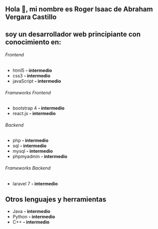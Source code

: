 ## Hola 👋, mi nombre es Roger Isaac de Abraham Vergara Castillo
## soy un desarrollador web principiante con conocimiento en:

###### Frontend
- html5 **- intermedio**       
- css3 **- intermedio**
- javaScript **- intermedio**

###### Frameworks Frontend
- bootstrap 4 **- intermedio**
- react.js **- intermedio**
   
###### Backend
- php **- intermedio**            
- sql **- intermedio** 
- mysql **- intermedio**
- phpmyadmin **- intermedio**

###### Frameworks Backend
- laravel 7 **- intermedio** 

## Otros lenguajes y herramientas
- Java **- intermedio**            
- Python **- intermedio** 
- C++ **- intermedio**


<!--
**Roger-Vergara/roger-vergara** is a ✨ _special_ ✨ repository because its `README.md` (this file) appears on your GitHub profile.

Here are some ideas to get you started:

- 🔭 I’m currently working on ...
- 🌱 I’m currently learning ...
- 👯 I’m looking to collaborate on ...
- 🤔 I’m looking for help with ...
- 💬 Ask me about ...
- 📫 How to reach me: ...
- 😄 Pronouns: ...
- ⚡ Fun fact: ...
-->
